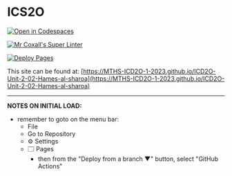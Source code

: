 # ICS2O

[![Open in Codespaces](https://classroom.github.com/assets/launch-codespace-7f7980b617ed060a017424585567c406b6ee15c891e84e1186181d67ecf80aa0.svg)](https://classroom.github.com/open-in-codespaces?assignment_repo_id=14357221)

[![Mr Coxall's Super Linter](https://github.com/MTHS-ICD2O-1-2023/ICD2O-Unit-2-02-Hames-al-sharoa/workflows/Mr%20Coxall's%20Super%20Linter/badge.svg)](https://github.com/MTHS-ICD2O-1-2023/ICD2O-Unit-2-02-Hames-al-sharoa/actions)

[![Deploy Pages](https://github.com/MTHS-ICD2O-1-2023/ICD2O-Unit-2-02-Hames-al-sharoa/workflows/Deploy%20Pages/badge.svg)](https://github.com/MTHS-ICD2O-1-2023/ICD2O-Unit-2-02-Hames-al-sharoa/actions)

This site can be found at: [https://MTHS-ICD2O-1-2023.github.io/ICD2O-Unit-2-02-Hames-al-sharoa](https://MTHS-ICD2O-1-2023.github.io/ICD2O-Unit-2-02-Hames-al-sharoa)

---

**NOTES ON INITIAL LOAD:**
- remember to goto on the menu bar:
  - File
  - Go to Repository
  - ⚙ Settings
  - 🗔 Pages
    - then from the "Deploy from a branch ▼" button, select "GitHub Actions"
